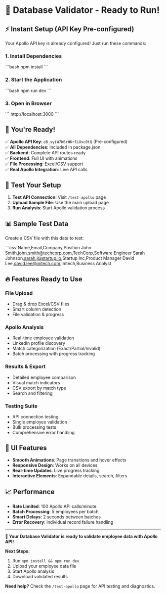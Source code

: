 # 🚀 Database Validator - Ready to Run!

## ⚡ Instant Setup (API Key Pre-configured)

Your Apollo API key is already configured! Just run these commands:

### 1. Install Dependencies
\`\`\`bash
npm install
\`\`\`

### 2. Start the Application
\`\`\`bash
npm run dev
\`\`\`

### 3. Open in Browser
\`\`\`
http://localhost:3000
\`\`\`

## 🎯 **You're Ready!**

✅ **Apollo API Key**: `oB_syiW7W6rHKrlLUvc0tQ` (Pre-configured)  
✅ **All Dependencies**: Included in package.json  
✅ **Backend**: Complete API routes ready  
✅ **Frontend**: Full UI with animations  
✅ **File Processing**: Excel/CSV support  
✅ **Real Apollo Integration**: Live API calls  

## 🧪 Test Your Setup

1. **Test API Connection**: Visit `/test-apollo` page
2. **Upload Sample File**: Use the main upload page
3. **Run Analysis**: Start Apollo validation process

## 📊 Sample Test Data

Create a CSV file with this data to test:

\`\`\`csv
Name,Email,Company,Position
John Smith,john.smith@techcorp.com,TechCorp,Software Engineer
Sarah Johnson,sarah.j@startup.io,Startup Inc,Product Manager
David Lee,david.lee@initech.com,Initech,Business Analyst
\`\`\`

## 🔥 Features Ready to Use

### **File Upload**
- Drag & drop Excel/CSV files
- Smart column detection
- File validation & progress

### **Apollo Analysis**
- Real-time employee validation
- LinkedIn profile discovery
- Match categorization (Exact/Partial/Invalid)
- Batch processing with progress tracking

### **Results & Export**
- Detailed employee comparison
- Visual match indicators
- CSV export by match type
- Search and filtering

### **Testing Suite**
- API connection testing
- Single employee validation
- Bulk processing tests
- Comprehensive error handling

## 🎨 UI Features

- **Smooth Animations**: Page transitions and hover effects
- **Responsive Design**: Works on all devices
- **Real-time Updates**: Live progress tracking
- **Interactive Elements**: Expandable details, search, filters

## 📈 Performance

- **Rate Limited**: 100 Apollo API calls/minute
- **Batch Processing**: 5 employees per batch
- **Smart Delays**: 2 seconds between batches
- **Error Recovery**: Individual record failure handling

---

**🚀 Your Database Validator is ready to validate employee data with Apollo API!**

**Next Steps:**
1. Run `npm install && npm run dev`
2. Upload your employee data file
3. Start Apollo analysis
4. Download validated results

**Need help?** Check the `/test-apollo` page for API testing and diagnostics.
